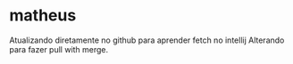 # matheus
Atualizando diretamente no github para aprender fetch no intellij
Alterando para fazer pull with merge.
